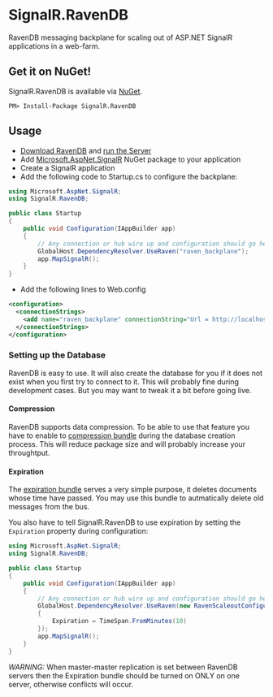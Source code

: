 # SignalR.RavenDB

RavenDB messaging backplane for scaling out of ASP.NET SignalR applications in a web-farm.

## Get it on NuGet!

SignalR.RavenDB is available via [NuGet][me-nuget].

```
PM> Install-Package SignalR.RavenDB
```

## Usage

* [Download RavenDB][raven-download] and [run the Server][raven-tutorial]
* Add [Microsoft.AspNet.SignalR][signalr-nuget] NuGet package to your application
* Create a SignalR application
* Add the following code to Startup.cs to configure the backplane:
```csharp
using Microsoft.AspNet.SignalR;
using SignalR.RavenDB;

public class Startup
{
	public void Configuration(IAppBuilder app)
	{
		// Any connection or hub wire up and configuration should go here
		GlobalHost.DependencyResolver.UseRaven("raven_backplane");
		app.MapSignalR();
	}
}
```
* Add the following lines to Web.config
```xml
<configuration>
  <connectionStrings>
    <add name="raven_backplane" connectionString="Url = http://localhost:8080/; Database = signalr" />
  </connectionStrings>
</configuration>
```

### Setting up the Database

RavenDB is easy to use. It will also create the database for you if it does not exist when you first try to connect to it.
This will probably fine during development cases. But you may want to tweak it a bit before going live.

#### Compression

RavenDB supports data compression. To be able to use that feature you have to enable to [compression bundle][raven-compression] during the database creation process.
This will reduce package size and will probably increase your throughtput.

#### Expiration

The [expiration bundle][raven-expiration] serves a very simple purpose, it deletes documents whose time have passed.
You may use this bundle to autmatically delete old messages from the bus.

You also have to tell SignalR.RavenDB to use expiration by setting the `Expiration` property during configuration:
```csharp
using Microsoft.AspNet.SignalR;
using SignalR.RavenDB;

public class Startup
{
	public void Configuration(IAppBuilder app)
	{
		// Any connection or hub wire up and configuration should go here
		GlobalHost.DependencyResolver.UseRaven(new RavenScaleoutConfiguration("raven_backplane")
		{
		    Expiration = TimeSpan.FromMinutes(10)
		});
		app.MapSignalR();
	}
}
```

*WARNING:* When master-master replication is set between RavenDB servers then the Expiration bundle should be turned on ONLY on one server, 
otherwise conflicts will occur.

[raven-download]: http://ravendb.net/download
[raven-tutorial]: http://ravendb.net/docs/2.5/intro/ravendb-in-a-nutshell
[raven-compression]: http://ravendb.net/docs/2.0/server/extending/bundles/compression
[raven-expiration]: http://ravendb.net/docs/2.0/server/extending/bundles/expiration
[signalr-nuget]: http://nuget.org/packages/Microsoft.AspNet.SignalR
[me-nuget]: http://www.nuget.org/packages/SignalR.RavenDB